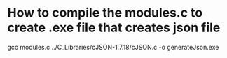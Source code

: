 # How to compile the modules.c to create .exe file that creates json file
gcc modules.c ../C_Libraries/cJSON-1.7.18/cJSON.c -o generateJson.exe